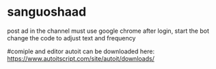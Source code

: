 # sanguoshaad
post ad in the channel
must use google chrome
after login, start the bot
change the code to adjust text and frequency

#comiple and editor
autoit can be downloaded here:
https://www.autoitscript.com/site/autoit/downloads/
